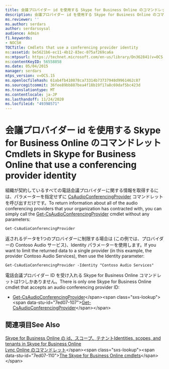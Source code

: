 ```yaml
---
title: 会議プロバイダー id を使用する Skype for Business Online のコマンドレット
description: 会議プロバイダー id を使用する Skype for Business Online のコマンドレット。
ms.reviewer: ''
ms.author: serdars
author: serdarsoysal
audience: Admin
f1.keywords:
- NOCSH
TOCTitle: Cmdlets that use a conferencing provider identity
ms:assetid: be5621b6-ec11-4b12-83ec-075af269ca6a
ms:mtpsurl: https://technet.microsoft.com/en-us/library/Dn362841(v=OCS.15)
ms:contentKeyID: 56558858
ms.date: 05/04/2015
manager: serdars
mtps_version: v=OCS.15
ms.openlocfilehash: 61ab4fb410878ca73314b73737948d9961462c87
ms.sourcegitcommit: 36fee89bb887bea4f18b19f17a8c69daf5bc423d
ms.translationtype: MT
ms.contentlocale: ja-JP
ms.lasthandoff: 11/24/2020
ms.locfileid: "49398571"
---
```

# <a name="cmdlets-in-skype-for-business-online-that-use-a-conferencing-provider-identity"></a><span data-ttu-id="7ed07-103">会議プロバイダー id を使用する Skype for Business Online のコマンドレット</span><span class="sxs-lookup"><span data-stu-id="7ed07-103">Cmdlets in Skype for Business Online that use a conferencing provider identity</span></span>

 


<span data-ttu-id="7ed07-104">組織が契約しているすべての電話会議プロバイダーに関する情報を取得するには、パラメーターを指定せずに [CsAudioConferencingProvider](https://technet.microsoft.com/library/jj994030\(v=ocs.15\)) コマンドレットを呼び出すだけです。</span><span class="sxs-lookup"><span data-stu-id="7ed07-104">To return information about all of the audio conferencing providers that your organization has contracted with, you can simply call the [Get-CsAudioConferencingProvider](https://technet.microsoft.com/library/jj994030\(v=ocs.15\)) cmdlet without any parameters:</span></span>

    Get-CsAudioConferencingProvider

<span data-ttu-id="7ed07-105">返されるデータを1つのプロバイダーに制限する場合は (この例では、プロバイダーの Contoso Audio サービス)、Identity パラメーターを使用します。</span><span class="sxs-lookup"><span data-stu-id="7ed07-105">If you want to limit the returned data to a single provider (in this example, the provider Contoso Audio Services), then use the Identity parameter:</span></span>

    Get-CsAudioConferencingProvider -Identity "Contoso Audio Services"

<span data-ttu-id="7ed07-106">電話会議プロバイダー ID を受け入れる Skype for Business Online コマンドレットは1つしかありません。</span><span class="sxs-lookup"><span data-stu-id="7ed07-106">There is only one Skype for Business Online cmdlet that accepts an audio conferencing provider ID:</span></span>

  - <span data-ttu-id="7ed07-107">[Get-CsAudioConferencingProvider](https://technet.microsoft.com/library/jj994030\(v=ocs.15\))</span><span class="sxs-lookup"><span data-stu-id="7ed07-107">[Get-CsAudioConferencingProvider](https://technet.microsoft.com/library/jj994030\(v=ocs.15\))</span></span>

## <a name="see-also"></a><span data-ttu-id="7ed07-108">関連項目</span><span class="sxs-lookup"><span data-stu-id="7ed07-108">See Also</span></span>


[<span data-ttu-id="7ed07-109">Skype for Business Online の id、スコープ、テナント</span><span class="sxs-lookup"><span data-stu-id="7ed07-109">Identities, scopes, and tenants in Skype for Business Online</span></span>](identities-scopes-and-tenants-in-skype-for-business-online.md)  
<span data-ttu-id="7ed07-110">[Lync Online のコマンドレット](https://technet.microsoft.com/library/dn362817\(v=ocs.15\))</span><span class="sxs-lookup"><span data-stu-id="7ed07-110">[The Skype for Business Online cmdlets](https://technet.microsoft.com/library/dn362817\(v=ocs.15\))</span></span>

